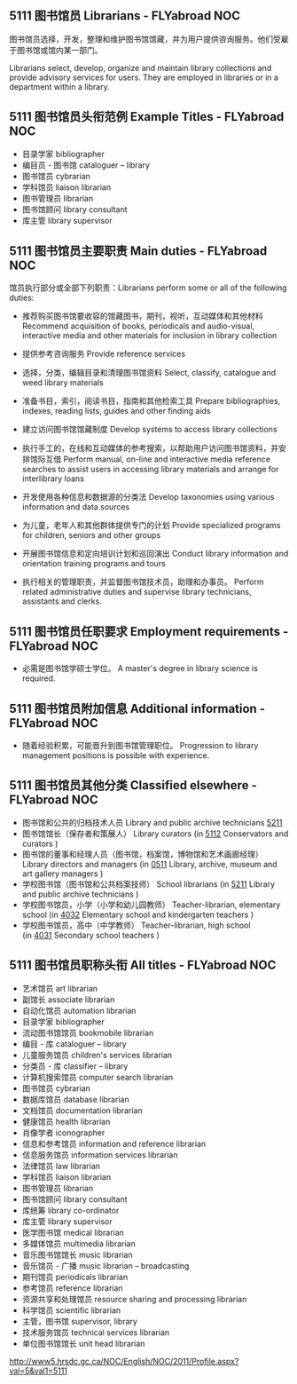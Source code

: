 ## 5111 图书馆员 Librarians - FLYabroad NOC

图书馆员选择，开发，整理和维护图书馆馆藏，并为用户提供咨询服务。他们受雇于图书馆或馆内某一部门。

Librarians select, develop, organize and maintain library collections and provide advisory services for users. They are employed in libraries or in a department within a library.

## 5111 图书馆员头衔范例 Example Titles - FLYabroad NOC

* 目录学家 bibliographer
* 编目员 - 图书馆 cataloguer – library
* 图书馆员 cybrarian
* 学科馆员 liaison librarian
* 图书管理员 librarian
* 图书馆顾问 library consultant
* 库主管 library supervisor

## 5111 图书馆员主要职责 Main duties - FLYabroad NOC

馆员执行部分或全部下列职责：Librarians perform some or all of the following duties:

* 推荐购买图书馆要收容的馆藏图书，期刊，视听，互动媒体和其他材料
Recommend acquisition of books, periodicals and audio-visual, interactive media and other materials for inclusion in library collection

* 提供参考咨询服务
Provide reference services

* 选择，分类，编辑目录和清理图书馆资料
Select, classify, catalogue and weed library materials

* 准备书目，索引，阅读书目，指南和其他检索工具
Prepare bibliographies, indexes, reading lists, guides and other finding aids

* 建立访问图书馆馆藏制度
Develop systems to access library collections

* 执行手工的，在线和互动媒体的参考搜索，以帮助用户访问图书馆资料，并安排馆际互借
Perform manual, on-line and interactive media reference searches to assist users in accessing library materials and arrange for interlibrary loans

* 开发使用各种信息和数据源的分类法
Develop taxonomies using various information and data sources

* 为儿童，老年人和其他群体提供专门的计划
Provide specialized programs for children, seniors and other groups

* 开展图书馆信息和定向培训计划和巡回演出
Conduct library information and orientation training programs and tours

* 执行相关的管理职责，并监督图书馆技术员，助理和办事员。
Perform related administrative duties and supervise library technicians, assistants and clerks.

## 5111 图书馆员任职要求 Employment requirements - FLYabroad NOC

* 必需是图书馆学硕士学位。
A master's degree in library science is required.

## 5111 图书馆员附加信息 Additional information - FLYabroad NOC

* 随着经验积累，可能晋升到图书馆管理职位。
Progression to library management positions is possible with experience.

## 5111 图书馆员其他分类 Classified elsewhere - FLYabroad NOC

* 图书馆和公共的归档技术人员 Library and public archive technicians [5211](5211)
* 图书馆馆长（保存者和策展人） Library curators (in [5112](5112) Conservators and curators )
* 图书馆的董事和经理人员（图书馆，档案馆，博物馆和艺术画廊经理） Library directors and managers (in [0511](0511) Library, archive, museum and art gallery managers )
* 学校图书馆（图书馆和公共档案技师） School librarians (in [5211](5211) Library and public archive technicians )
* 学校图书馆员，小学（小学和幼儿园教师） Teacher-librarian, elementary school (in [4032](4032) Elementary school and kindergarten teachers )
* 学校图书馆员，高中（中学教师） Teacher-librarian, high school (in [4031](4031) Secondary school teachers )

## 5111 图书馆员职称头衔 All titles - FLYabroad NOC

* 艺术馆员 art librarian
* 副馆长 associate librarian
* 自动化馆员 automation librarian
* 目录学家 bibliographer
* 流动图书馆馆员 bookmobile librarian
* 编目 - 库 cataloguer – library
* 儿童服务馆员 children's services librarian
* 分类员 - 库 classifier – library
* 计算机搜索馆员 computer search librarian
* 图书馆员 cybrarian
* 数据库馆员 database librarian
* 文档馆员 documentation librarian
* 健康馆员 health librarian
* 肖像学者 iconographer
* 信息和参考馆员 information and reference librarian
* 信息服务馆员 information services librarian
* 法律馆员 law librarian
* 学科馆员 liaison librarian
* 图书管理员 librarian
* 图书馆顾问 library consultant
* 库统筹 library co-ordinator
* 库主管 library supervisor
* 医学图书馆 medical librarian
* 多媒体馆员 multimedia librarian
* 音乐图书馆馆长 music librarian
* 音乐馆员 - 广播 music librarian – broadcasting
* 期刊馆员 periodicals librarian
* 参考馆员 reference librarian
* 资源共享和处理馆员 resource sharing and processing librarian
* 科学馆员 scientific librarian
* 主管，图书馆 supervisor, library
* 技术服务馆员 technical services librarian
* 单位图书馆馆长 unit head librarian

http://www5.hrsdc.gc.ca/NOC/English/NOC/2011/Profile.aspx?val=5&val1=5111